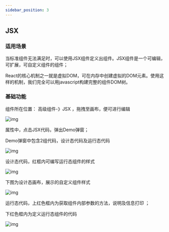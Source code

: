 ```yaml
---
sidebar_position: 3
---
```


## **JSX**

### **适用场景**

当标准组件无法满足时，可以使用JSX组件定义出组件。JSX组件是一个可编辑，可扩展，可自定义组件的组件；

React的核心机制之一就是虚拟DOM，可在内存中创建虚拟的DOM元素。使用这样的机制，我们完全可以用javascript构建完整的组件DOM树。 

### **基础功能**

组件所在位置： 高级组件-》JSX ，拖拽至画布，便可进行编辑

![img](https://main.qcloudimg.com/raw/9827e6e7823153f83481f7d75e34bad9.png)

属性中，点击JSX代码，弹出Demo弹窗；

Demo弹窗中包含2组代码，设计态代码及运行态代码

![img](https://main.qcloudimg.com/raw/425819c0b44278f8faee6a85caa28a91.png)



设计态代码，红框内可编写运行态组件的样式 

![img](https://main.qcloudimg.com/raw/c498c13acba7f821cad7099e06961fef.png)

下图为设计态画布，展示的自定义组件样式

![img](https://main.qcloudimg.com/raw/822b192fc94ca1b50077d1f23934f17f.png)

运行态代码，上红色框内为获取组件内部参数的方法，说明及信息打印 ；

下红色框内为定义运行态组件的代码

![img](https://main.qcloudimg.com/raw/49bbfbf51012e6b6594a749b44ecc7bd.png)